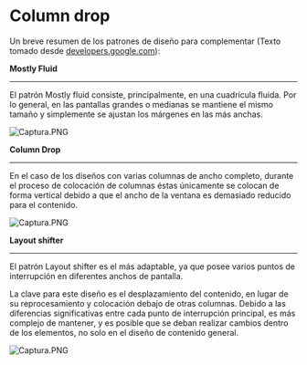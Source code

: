 # Column drop

Un breve resumen de los patrones de diseño para complementar (Texto tomado desde [developers.google.com](https://developers.google.com/web/fundamentals/design-and-ux/responsive/patterns?hl=es)):

**Mostly Fluid**

---

El patrón Mostly fluid consiste, principalmente, en una cuadrícula fluida. Por lo general, en las pantallas grandes o medianas se mantiene el mismo tamaño y simplemente se ajustan los márgenes en las más anchas.

![Captura.PNG](https://static.platzi.com/media/user_upload/Captura-3066e9e2-a8fb-49ad-af1f-0fd156c6d086.jpg)

**Column Drop**

---

En el caso de los diseños con varias columnas de ancho completo, durante el proceso de colocación de columnas éstas únicamente se colocan de forma vertical debido a que el ancho de la ventana es demasiado reducido para el contenido.  

![Captura.PNG](https://static.platzi.com/media/user_upload/Captura-1523b52e-1e3d-4209-975e-34b32559fd55.jpg)

**Layout shifter**

---

El patrón Layout shifter es el más adaptable, ya que posee varios puntos de interrupción en diferentes anchos de pantalla.

La clave para este diseño es el desplazamiento del contenido, en lugar de su reprocesamiento y colocación debajo de otras columnas. Debido a las diferencias significativas entre cada punto de interrupción principal, es más complejo de mantener, y es posible que se deban realizar cambios dentro de los elementos, no solo en el diseño de contenido general.  

![Captura.PNG](https://static.platzi.com/media/user_upload/Captura-66281cc3-7319-4a62-b2c0-180657c93723.jpg)